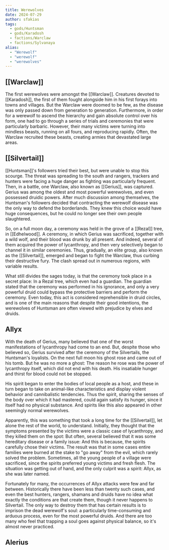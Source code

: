 ```yaml
---
title: Werewolves
date: 2024-07-29
author: sfakias
tags:
  - gods/Huntsman
  - gods/Karadosh
  - factions/Warclaw
  - factions/Sylvanaya
alias:
  - "Werewolf"
  - "werewolf"
  - "werewolves"
---
```


## [[Warclaw]]

The first werewolves were amongst the [[Warclaw]]. Creatures devoted to [[Karadosh]], the first of them fought alongside him in his first forays into towns and villages. But the Warclaw were doomed to be few, as the disease was only passed down from generation to generation. Furthermore, in order for a werewolf to ascend the hierarchy and gain absolute control over his form, one had to go through a series of trials and ceremonies that were particularly barbaric. However, their many victims were turning into mindless beasts, running on all fours, and reproducing rapidly. Often, the Warclaw recruited these beasts, creating armies that devastated large areas.

## [[Silvertail]]

[[Huntsman]]'s followers tried their best, but were unable to stop this scourge. The threat was spreading to the south and rangers, trackers and hunters were facing a huge danger as fighting was particularly frequent. Then, in a battle, one Warclaw, also known as [[Gerius]], was captured. Gerius was among the oldest and most powerful werewolves, and even possessed druidic powers. After much discussion among themselves, the Huntsman's followers decided that contracting the werewolf disease was the only way to defend the borderlands. They knew this choice would have huge consequences, but he could no longer see their own people slaughtered.

So, on a full moon day, a ceremony was held in the grove of a [[Rezal]] tree, in [[Edhelwood]]. A ceremony, in which Gerius was sacrificed, together with a wild wolf, and their blood was drunk by all present. And indeed, several of them acquired the power of lycanthropy, and then very selectively began to channel it in similar ceremonies. Thus, gradually, an elite group, also known as the [[Silvertail]], emerged and began to fight the Warclaw, thus curbing their destructive fury. The clash spread out in numerous regions, with variable results.

What still divides the sages today, is that the ceremony took place in a secret place: In a Rezal tree, which even had a guardian. The guardian stated that the ceremony was performed in his ignorance, and only a very powerful druid could bypass the protective barriers and perform the ceremony. Even today, this act is considered reprehensible in druid circles, and is one of the main reasons that despite their good intentions, the werewolves of Huntsman are often viewed with prejudice by elves and druids.

## Allyx

With the death of Gerius, many believed that one of the worst manifestations of lycanthropy had come to an end. But, despite those who believed so, Gerius survived after the ceremony of the Silvertails, the Huntsman's loyalists. On the next full moon his ghost rose and came out of his tomb. But he was no more a ghost: The reason he rose was the power of lycanthropy itself, which did not end with his death. His insatiable hunger and thirst for blood could not be stopped.

His spirit began to enter the bodies of local people as a host, and these in turn began to take on animal-like characteristics and display violent behavior and cannibalistic tendencies. Thus the spirit, sharing the senses of the body over which it had mastered, could again satisfy its hunger, since it itself had no physical substance. And spirits like this also appeared in other seemingly normal werewolves.

Apparently, this was something that took a long time for the [[Silvertail]], let alone the rest of the world, to understand. Initially, they thought that the symptoms presented by the victims were a classic case of lycanthropy, and they killed them on the spot: But often, several believed that it was some hereditary disease or a family issue: And this is because, the spirits carefully chose their victims. The result was that in some cases entire families were burned at the stake to "go away" from the evil, which rarely solved the problem. Sometimes, all the young people of a village were sacrificed, since the spirits preferred young victims and fresh flesh. The situation was getting out of hand, and the only culprit was a spirit: Allyx, as she was later named.

Fortunately for many, the occurrences of Allyx attacks were few and far between. Historically there have been less than twenty such cases, and even the best hunters, rangers, shamans and druids have no idea what exactly the conditions are that create them, though it never happens to Silvertail. The only way to destroy them that has certain results is to imprison the dead werewolf's soul: a particularly time-consuming and arduous process, even for the most powerful druids. And there are too many who feel that trapping a soul goes against physical balance, so it's almost never practiced.

## Alerius